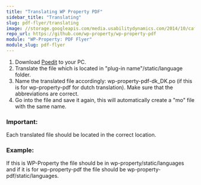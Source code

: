 ```yaml
---
title: "Translating WP Property PDF"
sidebar_title: "Translating"
slug: pdf-flyer/translating
image: //storage.googleapis.com/media.usabilitydynamics.com/2014/10/cafbdb86-wpproperty-extension-pdf_flyer-icon-300x300.png
repo_url: https://github.com/wp-property/wp-property-pdf
module: "WP-Property: PDF Flyer"
module_slug: pdf-flyer
---
```


1. Download [Poedit](https://poedit.net/) to your PC. 
2. Translate the file which is located in "plug-in name"/static/language folder. 
3. Name the translated file accordingly: wp-property-pdf-dk_DK.po  (if this is for wp-property-pdf for dutch translation). Make sure that the abbreviations are correct.
4. Go into the file and save it again, this will automatically create a "mo" file with the same name.

### Important:  
Each translated file should be located in the correct location.

### Example: 
If this is WP-Property the file should be in  wp-property/static/languages and if it is for wp-property-pdf the file should be wp-property-pdf/static/languages.   